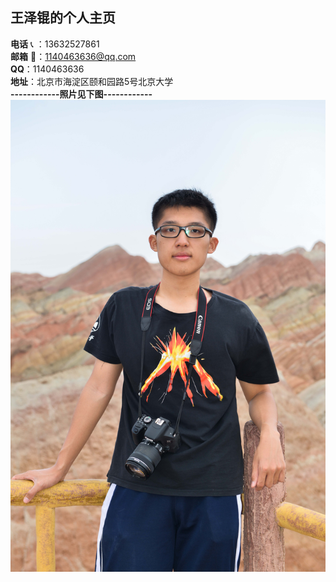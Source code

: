 ## 王泽锟的个人主页
**电话** :telephone_receiver: ：13632527861  
**邮箱** :e-mail:：1140463636@qq.com  
**QQ**：1140463636  
**地址**：北京市海淀区颐和园路5号北京大学  
**------------照片见下图------------**   
![avatar](https://github.com/Wang-Zekun/Homepage/blob/master/DSC_9950%202%20mini.jpg)
